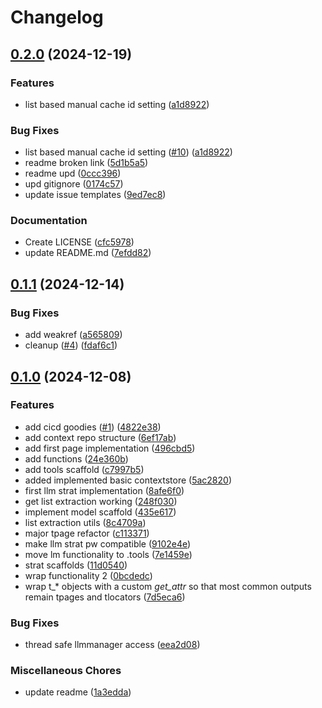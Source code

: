# Changelog

## [0.2.0](https://github.com/shoco-ai/truffles/compare/truffles-v0.1.1...truffles-v0.2.0) (2024-12-19)


### Features

* list based manual cache id setting ([a1d8922](https://github.com/shoco-ai/truffles/commit/a1d89228591ed50c837c4c752ca9581d84663b4a))


### Bug Fixes

* list based manual cache id setting ([#10](https://github.com/shoco-ai/truffles/issues/10)) ([a1d8922](https://github.com/shoco-ai/truffles/commit/a1d89228591ed50c837c4c752ca9581d84663b4a))
* readme broken link ([5d1b5a5](https://github.com/shoco-ai/truffles/commit/5d1b5a56698bdca50195773fca2ed79c46f4f50b))
* readme upd ([0ccc396](https://github.com/shoco-ai/truffles/commit/0ccc396e18c8f8090199d3353e1451be64cb4866))
* upd gitignore ([0174c57](https://github.com/shoco-ai/truffles/commit/0174c57c0aa03c9c06c64b87bdca167ab23641f8))
* update issue templates ([9ed7ec8](https://github.com/shoco-ai/truffles/commit/9ed7ec84b3a7851462b610cfc2d623c38d6283a2))


### Documentation

* Create LICENSE ([cfc5978](https://github.com/shoco-ai/truffles/commit/cfc5978c8cee99a8f27b5e7de3a74578d06a825f))
* update README.md ([7efdd82](https://github.com/shoco-ai/truffles/commit/7efdd82453bf03afb7d2366230749a1728552449))

## [0.1.1](https://github.com/shoco-ai/truffles/compare/truffles-v0.1.0...truffles-v0.1.1) (2024-12-14)


### Bug Fixes

* add weakref ([a565809](https://github.com/shoco-ai/truffles/commit/a565809c36cd726f5d7c255d06e08a7255f2b4c3))
* cleanup ([#4](https://github.com/shoco-ai/truffles/issues/4)) ([fdaf6c1](https://github.com/shoco-ai/truffles/commit/fdaf6c1f172d935e87979fc4177f1a43d0081f6b))

## [0.1.0](https://github.com/shoco-team/truffles/compare/truffles-v0.1.0...truffles-v0.1.0) (2024-12-08)


### Features

* add cicd goodies ([#1](https://github.com/shoco-team/truffles/issues/1)) ([4822e38](https://github.com/shoco-team/truffles/commit/4822e38ec15a6f03218a5c5832bf466706c93fd5))
* add context repo structure ([6ef17ab](https://github.com/shoco-team/truffles/commit/6ef17ab1e84a3b1e896e5e7b40f77c5aa1482471))
* add first page implementation ([496cbd5](https://github.com/shoco-team/truffles/commit/496cbd546a14f834e2409eadba4d6f6407d5f79d))
* add functions ([24e360b](https://github.com/shoco-team/truffles/commit/24e360b1706275166ce414e741065211a5df2f3a))
* add tools scaffold ([c7997b5](https://github.com/shoco-team/truffles/commit/c7997b5074ce4076d452659d76bbc5f239bee187))
* added implemented basic contextstore ([5ac2820](https://github.com/shoco-team/truffles/commit/5ac2820a77eb9c60aecc049ab7752810a2881fa1))
* first llm strat implementation ([8afe6f0](https://github.com/shoco-team/truffles/commit/8afe6f024d2eb078115eb04cd259bdff9ba5e80e))
* get list extraction working ([248f030](https://github.com/shoco-team/truffles/commit/248f0302cdd00d901c99c6fc104d4c814f67959f))
* implement model scaffold ([435e617](https://github.com/shoco-team/truffles/commit/435e617220af25f47293d42cd912cc76b877294a))
* list extraction utils ([8c4709a](https://github.com/shoco-team/truffles/commit/8c4709acfbf37480da8839be968ccb042269b31e))
* major tpage refactor ([c113371](https://github.com/shoco-team/truffles/commit/c113371bf204c71836ac9fa7c5d61af77e8f6565))
* make llm strat pw compatible ([9102e4e](https://github.com/shoco-team/truffles/commit/9102e4e45c3a1af7744825eac43171cca96747f1))
* move lm functionality to .tools ([7e1459e](https://github.com/shoco-team/truffles/commit/7e1459e0dc985b25dc4d2ecaabbd1517655235ae))
* strat scaffolds ([11d0540](https://github.com/shoco-team/truffles/commit/11d05400ab0800c670cf945698153284d8e2b806))
* wrap functionality 2 ([0bcdedc](https://github.com/shoco-team/truffles/commit/0bcdedcf0c0a40472fe1a3202e6ebc087aa1cecf))
* wrap t_* objects with a custom _get_attr_ so that most common outputs remain tpages and tlocators ([7d5eca6](https://github.com/shoco-team/truffles/commit/7d5eca622b03e47873893273ebf871b1b38469be))


### Bug Fixes

* thread safe llmmanager access ([eea2d08](https://github.com/shoco-team/truffles/commit/eea2d084a15736a76b36e2dc08d455dced6f90a7))


### Miscellaneous Chores

* update readme ([1a3edda](https://github.com/shoco-team/truffles/commit/1a3edda68fd94bd13a0dfbb7136ea6f93800839b))
